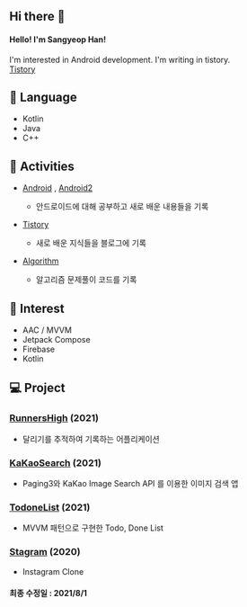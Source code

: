 ## Hi there 👋
#### Hello! I'm Sangyeop Han! </br>
I'm interested in Android development. I'm writing in tistory. </br>
[Tistory](https://hanyeop.tistory.com/)

## 💬 Language
* Kotlin
* Java
* C++

## 🔭 Activities
* [Android](https://github.com/HanYeop/AndroidStudio-Practice) , [Android2](https://github.com/HanYeop/AndroidStudio-Practice2)
  * 안드로이드에 대해 공부하고 새로 배운 내용들을 기록

* [Tistory](https://hanyeop.tistory.com/)
  * 새로 배운 지식들을 블로그에 기록

* [Algorithm](https://github.com/HanYeop/Algorithm)
  * 알고리즘 문제풀이 코드를 기록

## 🤔 Interest
* AAC / MVVM
* Jetpack Compose
* Firebase
* Kotlin

## 💻 Project
### [RunnersHigh](https://github.com/HanYeop/RunnersHigh) (2021)
* 달리기를 추적하여 기록하는 어플리케이션

### [KaKaoSearch](https://github.com/HanYeop/KaKaoSearch) (2021)
* Paging3와 KaKao Image Search API 를 이용한 이미지 검색 앱

### [TodoneList](https://github.com/HanYeop/TodoneList) (2021)
* MVVM 패턴으로 구현한 Todo, Done List 

### [Stagram](https://github.com/HanYeop/Stagram) (2020)
* Instagram Clone

#### 최종 수정일 : 2021/8/1

<!--
- 🔭 I’m currently working on ...
- 🌱 I’m currently learning ...
- 👯 I’m looking to collaborate on ...
- 🤔 I’m looking for help with ...
- 💬 Ask me about ...
- 📫 How to reach me: ...
- 😄 Pronouns: ...
- ⚡ Fun fact: ...
-->
